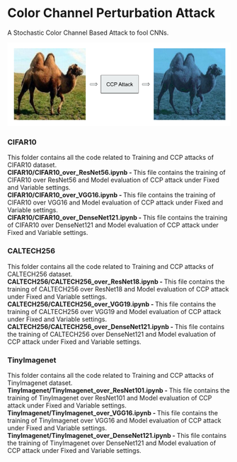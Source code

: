 # Color Channel Perturbation Attack
A Stochastic Color Channel Based Attack to fool CNNs.

![IMAGE_DESCRIPTION](CCP_ATTACK.png)

### CIFAR10
This folder contains all the code related to Training and CCP attacks of CIFAR10 dataset. <br/>
<b>CIFAR10/CIFAR10_over_ResNet56.ipynb - </b> This file contains the training of CIFAR10 over ResNet56 and Model evaluation of CCP attack under Fixed and Variable settings.<br/>
<b>CIFAR10/CIFAR10_over_VGG16.ipynb - </b> This file contains the training of CIFAR10 over VGG16 and Model evaluation of CCP attack under Fixed and Variable settings.<br/>
<b>CIFAR10/CIFAR10_over_DenseNet121.ipynb - </b> This file contains the training of CIFAR10 over DenseNet121 and Model evaluation of CCP attack under Fixed and Variable settings.<br/>
  

### CALTECH256
This folder contains all the code related to Training and CCP attacks of CALTECH256 dataset. <br/>
<b>CALTECH256/CALTECH256_over_ResNet18.ipynb - </b> This file contains the training of CALTECH256 over ResNet18 and Model evaluation of CCP attack under Fixed and Variable settings. <br/>
<b>CALTECH256/CALTECH256_over_VGG19.ipynb - </b> This file contains the training of CALTECH256 over VGG19 and Model evaluation of CCP attack under Fixed and Variable settings. <br/>
<b>CALTECH256/CALTECH256_over_DenseNet121.ipynb - </b> This file contains the training of CALTECH256 over DenseNet121 and Model evaluation of CCP attack under Fixed and Variable settings. <br/>
  
  
### TinyImagenet
This folder contains all the code related to Training and CCP attacks of TinyImagenet dataset. <br/>
<b>TinyImagenet/TinyImagenet_over_ResNet101.ipynb - </b> This file contains the training of TinyImagenet over ResNet101 and Model evaluation of CCP attack under Fixed and Variable settings. <br/>
<b>TinyImagenet/TinyImagenet_over_VGG16.ipynb - </b> This file contains the training of TinyImagenet over VGG16 and Model evaluation of CCP attack under Fixed and Variable settings. <br/>
<b>TinyImagenet/TinyImagenet_over_DenseNet121.ipynb - </b> This file contains the training of TinyImagenet over DenseNet121 and Model evaluation of CCP attack under Fixed and Variable settings. <br/>
